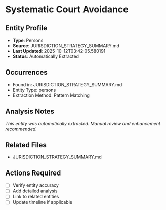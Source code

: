 # Systematic Court Avoidance

## Entity Profile
- **Type**: Persons
- **Source**: JURISDICTION_STRATEGY_SUMMARY.md
- **Last Updated**: 2025-10-12T03:42:05.580191
- **Status**: Automatically Extracted

## Occurrences
- Found in: JURISDICTION_STRATEGY_SUMMARY.md
- Entity Type: persons
- Extraction Method: Pattern Matching

## Analysis Notes
*This entity was automatically extracted. Manual review and enhancement recommended.*

## Related Files
- JURISDICTION_STRATEGY_SUMMARY.md

## Actions Required
- [ ] Verify entity accuracy
- [ ] Add detailed analysis
- [ ] Link to related entities
- [ ] Update timeline if applicable
